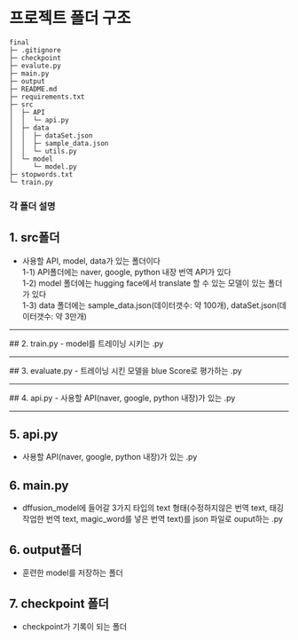 
# 프로젝트 폴더 구조 

```
final
├─ .gitignore
├─ checkpoint
├─ evalute.py
├─ main.py
├─ output
├─ README.md
├─ requirements.txt
├─ src
│  ├─ API
│  │  └─ api.py
│  ├─ data
│  │  ├─ dataSet.json
│  │  ├─ sample_data.json
│  │  └─ utils.py
│  └─ model
│     └─ model.py
├─ stopwords.txt
└─ train.py

```

### 각 폴더 설명<br>
## 1. src폴더 
 - 사용할 API, model, data가 있는 폴더이다<br>
 1-1) API폴더에는 naver, google, python 내장 번역 API가 있다<br>
 1-2) model 폴더에는 hugging face에서 translate 할 수 있는 모델이 있는 폴더가 있다<br>
 1-3) data 폴더에는 sample_data.json(데이터갯수: 약 100개), dataSet.json(데이터갯수: 약 3만개)<br>
 
 <hr>
## 2. train.py 
  - model를 트레이닝 시키는 .py 
 
 <hr>
## 3. evaluate.py 
- 트레이닝 시킨 모델을 blue Score로 평가하는 .py 
 
 <hr>   
## 4. api.py
- 사용할 API(naver, google, python 내장)가 있는 .py   
 <hr>  
 
## 5. api.py
- 사용할 API(naver, google, python 내장)가 있는 .py
  
## 6. main.py
 - dffusion_model에 들어갈 3가지 타입의 text 형태(수정하지않은 번역 text, 태깅작업한 번역 text, magic_word를 넣은 번역 text)를 json 파일로 ouput하는 .py
 
 ## 6. output폴더 
 - 훈련한 model를 저장하는 폴더
 
 ## 7. checkpoint 폴더 
 - checkpoint가 기록이 되는 폴더
 

